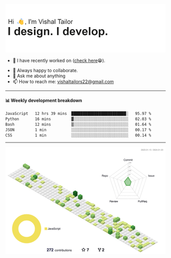 ![Hi, I'm Vishal Tailor. I design. I develop.](https://github.com/vishaltailors/vishaltailors/blob/main/header.png?raw=true)

- 🔭 I have recently worked on ([check here](https://vishaltailor.com)😁).
<!-- - 🎦 Currently watching: JavaScript: The Hard Parts By Will Sentance. -->
- 👯 Always happy to collaborate.
- 💬 Ask me about anything
- 📫 How to reach me: <a href="mailto:vishaltailors22@gmail.com">vishaltailors22@gmail.com</a>

<hr /> 
<h4>📊 Weekly development breakdown</h4>
<!--START_SECTION:waka-->

```txt
JavaScript   12 hrs 39 mins  ████████████████████████░   95.97 %
Python       16 mins         ▓░░░░░░░░░░░░░░░░░░░░░░░░   02.03 %
Bash         12 mins         ▒░░░░░░░░░░░░░░░░░░░░░░░░   01.64 %
JSON         1 min           ░░░░░░░░░░░░░░░░░░░░░░░░░   00.17 %
CSS          1 min           ░░░░░░░░░░░░░░░░░░░░░░░░░   00.14 %
```

<!--END_SECTION:waka-->
<hr /> 

![](./profile-3d-contrib/profile-green-animate.svg)

